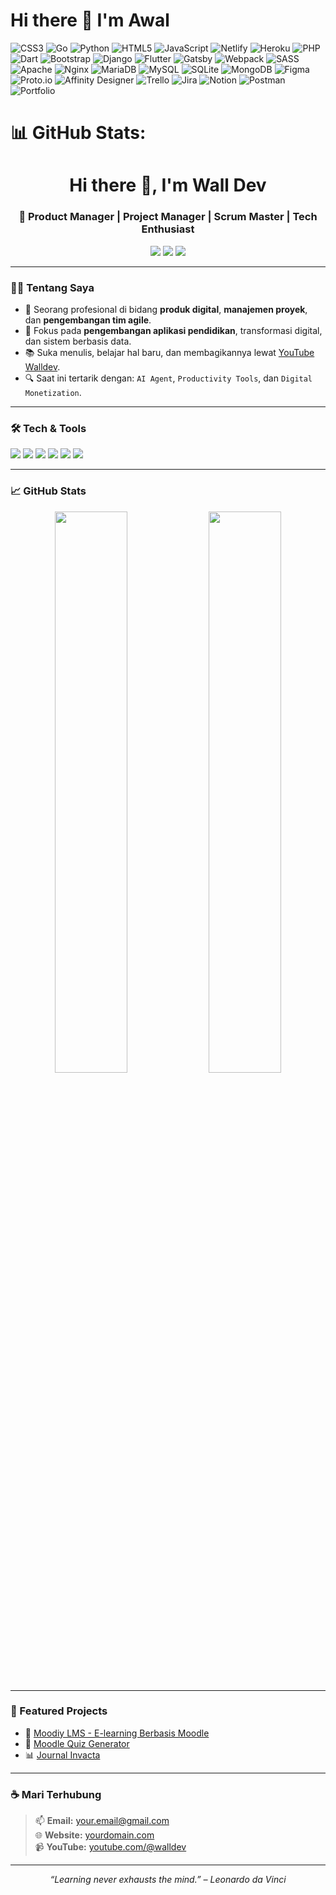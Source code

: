 # Hi there 👋 I'm Awal

![CSS3](https://img.shields.io/badge/css3-%231572B6.svg?style=flat&logo=css3&logoColor=white) ![Go](https://img.shields.io/badge/go-%2300ADD8.svg?style=flat&logo=go&logoColor=white) ![Python](https://img.shields.io/badge/python-3670A0?style=flat&logo=python&logoColor=ffdd54) ![HTML5](https://img.shields.io/badge/html5-%23E34F26.svg?style=flat&logo=html5&logoColor=white) ![JavaScript](https://img.shields.io/badge/javascript-%23323330.svg?style=flat&logo=javascript&logoColor=%23F7DF1E) ![Netlify](https://img.shields.io/badge/netlify-%23000000.svg?style=flat&logo=netlify&logoColor=#00C7B7) ![Heroku](https://img.shields.io/badge/heroku-%23430098.svg?style=flat&logo=heroku&logoColor=white) ![PHP](https://img.shields.io/badge/php-%23777BB4.svg?style=flat&logo=php&logoColor=white) ![Dart](https://img.shields.io/badge/dart-%230175C2.svg?style=flat&logo=dart&logoColor=white) ![Bootstrap](https://img.shields.io/badge/bootstrap-%23563D7C.svg?style=flat&logo=bootstrap&logoColor=white) ![Django](https://img.shields.io/badge/django-%23092E20.svg?style=flat&logo=django&logoColor=white) ![Flutter](https://img.shields.io/badge/Flutter-%2302569B.svg?style=flat&logo=Flutter&logoColor=white) ![Gatsby](https://img.shields.io/badge/Gatsby-%23663399.svg?style=flat&logo=gatsby&logoColor=white) ![Webpack](https://img.shields.io/badge/webpack-%238DD6F9.svg?style=flat&logo=webpack&logoColor=black) ![SASS](https://img.shields.io/badge/SASS-hotpink.svg?style=flat&logo=SASS&logoColor=white) ![Apache](https://img.shields.io/badge/apache-%23D42029.svg?style=flat&logo=apache&logoColor=white) ![Nginx](https://img.shields.io/badge/nginx-%23009639.svg?style=flat&logo=nginx&logoColor=white) ![MariaDB](https://img.shields.io/badge/MariaDB-003545?style=flat&logo=mariadb&logoColor=white) ![MySQL](https://img.shields.io/badge/mysql-%2300f.svg?style=flat&logo=mysql&logoColor=white) ![SQLite](https://img.shields.io/badge/sqlite-%2307405e.svg?style=flat&logo=sqlite&logoColor=white) ![MongoDB](https://img.shields.io/badge/MongoDB-%234ea94b.svg?style=flat&logo=mongodb&logoColor=white) 	![Figma](https://img.shields.io/badge/figma-%23F24E1E.svg?style=flat&logo=figma&logoColor=white) ![Proto.io](https://img.shields.io/badge/Proto.io-161637?style=flat&logo=proto.io&logoColor=00e5ff) ![Affinity Designer](https://img.shields.io/badge/affinitydesginer-%231B72BE.svg?style=flat&logo=affinity-designer&logoColor=white) ![Trello](https://img.shields.io/badge/Trello-%23026AA7.svg?style=flat&logo=Trello&logoColor=white) ![Jira](https://img.shields.io/badge/jira-%230A0FFF.svg?style=flat&logo=jira&logoColor=white) ![Notion](https://img.shields.io/badge/Notion-%23000000.svg?style=flat&logo=notion&logoColor=white) ![Postman](https://img.shields.io/badge/Postman-FF6C37?style=flat&logo=postman&logoColor=white) ![Portfolio](https://img.shields.io/badge/Portfolio-%23000000.svg?style=flat&logo=firefox&logoColor=#FF7139)
# 📊 GitHub Stats:

<h1 align="center">Hi there 👋, I'm Wall Dev</h1>
<h3 align="center">🚀 Product Manager | Project Manager | Scrum Master | Tech Enthusiast</h3>

<p align="center">
  <a href="https://youtube.com/@walldev" target="_blank"><img src="https://img.shields.io/badge/YouTube-Walldev-red?style=flat-square&logo=youtube"></a>
  <a href="https://linkedin.com/in/yourusername" target="_blank"><img src="https://img.shields.io/badge/LinkedIn-Connect-blue?style=flat-square&logo=linkedin"></a>
  <a href="https://yourdomain.com" target="_blank"><img src="https://img.shields.io/badge/Portfolio-Visit-green?style=flat-square&logo=web"></a>
</p>

---

### 🧑‍💻 Tentang Saya

- 💼 Seorang profesional di bidang **produk digital**, **manajemen proyek**, dan **pengembangan tim agile**.
- 🎯 Fokus pada **pengembangan aplikasi pendidikan**, transformasi digital, dan sistem berbasis data.
- 📚 Suka menulis, belajar hal baru, dan membagikannya lewat [YouTube Walldev](https://youtube.com/@walldev).
- 🔍 Saat ini tertarik dengan: `AI Agent`, `Productivity Tools`, dan `Digital Monetization`.

---

### 🛠️ Tech & Tools

<p align="left">
  <img src="https://img.shields.io/badge/-Trello-0052CC?style=flat-square&logo=trello&logoColor=white"/>
  <img src="https://img.shields.io/badge/-Notion-000000?style=flat-square&logo=notion&logoColor=white"/>
  <img src="https://img.shields.io/badge/-Figma-F24E1E?style=flat-square&logo=figma&logoColor=white"/>
  <img src="https://img.shields.io/badge/-Miro-050038?style=flat-square&logo=miro&logoColor=white"/>
  <img src="https://img.shields.io/badge/-Moodle-2E9AFE?style=flat-square&logo=moodle&logoColor=white"/>
  <img src="https://img.shields.io/badge/-GitHub-181717?style=flat-square&logo=github&logoColor=white"/>
</p>

---

### 📈 GitHub Stats

<p align="center">
  <img width="48%" src="https://github-readme-stats.vercel.app/api?username=walldev&show_icons=true&theme=default" />
  <img width="48%" src="https://github-readme-stats.vercel.app/api/top-langs/?username=walldev&layout=compact" />
</p>

---

### 📌 Featured Projects

- 🔗 [Moodiy LMS - E-learning Berbasis Moodle](https://github.com/walldev/moodiy)
- 📂 [Moodle Quiz Generator](https://github.com/walldev/moodle-quiz-generator)
- 📊 [Journal Invacta](https://journal.invacta.com)

---

### ☕ Mari Terhubung

> 📫 **Email:** your.email@gmail.com  
> 🌐 **Website:** [yourdomain.com](https://yourdomain.com)  
> 📹 **YouTube:** [youtube.com/@walldev](https://youtube.com/@walldev)

---

<p align="center">
  <em>“Learning never exhausts the mind.” – Leonardo da Vinci</em>
</p>

